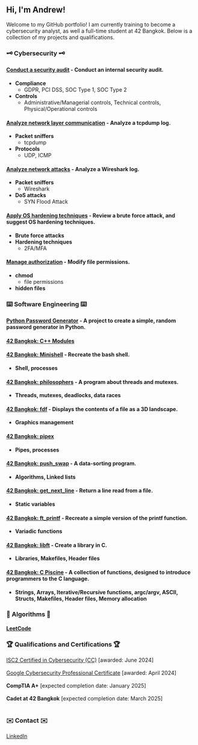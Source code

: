 ## Hi, I'm Andrew!
Welcome to my GitHub portfolio! I am currently training to become a cybersecurity analyst, as well a full-time student at 42 Bangkok. Below is a collection of my projects and qualifications.

### :old_key: Cybersecurity :old_key:

#### <a href="https://github.com/andrewrodgers90/conduct_a_security_audit/tree/main">Conduct a security audit</a> - Conduct an internal security audit. 
+ **Compliance**
  + GDPR, PCI DSS, SOC Type 1, SOC Type 2
+ **Controls**
  + Administrative/Managerial controls, Technical controls, Physical/Operational controls

#### <a href="https://github.com/andrewrodgers90/analyze_network_layer_communication/tree/main">Analyze network layer communication</a> - Analyze a tcpdump log.
+ **Packet sniffers**
  + tcpdump
+ **Protocols**
  + UDP, ICMP

#### <a href="https://github.com/andrewrodgers90/analyze_network_attacks/tree/main">Analyze network attacks</a> - Analyze a Wireshark log.
+ **Packet sniffers**
  + Wireshark
+ **DoS attacks**
  + SYN Flood Attack

#### <a href="https://github.com/andrewrodgers90/apply_OS_hardening_techniques/tree/main">Apply OS hardening techniques</a> - Review a brute force attack, and suggest OS hardening techniques.
+ **Brute force attacks**
+ **Hardening techniques**
  + 2FA/MFA

#### <a href="https://github.com/andrewrodgers90/manage_authorization/blob/main/README.md">Manage authorization</a> - Modify file permissions.
+ **chmod**
  + file permissions
+ **hidden files** 

### :keyboard: Software Engineering :keyboard:

#### <a href="https://github.com/andrewrodgers90/password_generator/tree/main">Python Password Generator</a> - A project to create a simple, random password generator in Python.

#### <a href="https://github.com/andrewrodgers90/andrewrodgers90/blob/main/cpp.md">42 Bangkok: C++ Modules</a>

#### <a href="https://github.com/andrewrodgers90/42_fdf">42 Bangkok: Minishell</a> - Recreate the bash shell.
+ **Shell, processes**

#### <a href="https://github.com/andrewrodgers90/minishell">42 Bangkok: philosophers</a> - A program about threads and mutexes.
+ **Threads, mutexes, deadlocks, data races**

#### <a href="https://github.com/andrewrodgers90/42_fdf">42 Bangkok: fdf</a> - Displays the contents of a file as a 3D landscape.
+ **Graphics management**

#### <a href="https://github.com/andrewrodgers90/42_pipex">42 Bangkok: pipex</a>
+ **Pipes, processes**

#### <a href="https://github.com/andrewrodgers90/42_push_swap">42 Bangkok: push_swap</a> - A data-sorting program.
+ **Algorithms, Linked lists**

#### <a href="https://github.com/andrewrodgers90/42_get_next_line">42 Bangkok: get_next_line</a> - Return a line read from a file.
+ **Static variables**

#### <a href="https://github.com/andrewrodgers90/42_ft_printf">42 Bangkok: ft_printf</a> - Recreate a simple version of the printf function.
+ **Variadic functions**

#### <a href="https://github.com/andrewrodgers90/42_libft">42 Bangkok: libft</a> - Create a library in C.
+ **Libraries, Makefiles, Header files**

#### <a href="https://github.com/andrewrodgers90/andrewrodgers90/blob/main/piscine.md">42 Bangkok: C Piscine</a> - A collection of functions, designed to introduce programmers to the C language.
+ **Strings, Arrays, Iterative/Recursive functions, argc/argv, ASCII, Structs, Makefiles, Header files, Memory allocation**

### :abacus: Algorithms :abacus:

#### <a href="https://github.com/andrewrodgers90/leetcode">LeetCode</a>

<!--## :bar_chart: Data Analysis :bar_chart:

#### Project 1
Description of Project 1

#### Project 2
Description of Project 2-->

### :trophy: Qualifications and Certifications :trophy:
<a href="https://www.credly.com/badges/24f4dac1-20ce-4c9e-b8dd-478e92b7513e/public_url">ISC2 Certified in Cybersecurity (CC)</a> [awarded: June 2024]
<br><br>
<a href="https://www.credly.com/badges/415955a6-2948-41d0-a2dc-43c3b5e711f7/public_url">Google Cybersecurity Professional Certificate</a> [awarded: April 2024]
<br><br>
**CompTIA A+** [expected completion date: January 2025]
<br><br>
**Cadet at 42 Bangkok** [expected completion date: March 2025]
<br><br>
### :envelope: Contact :envelope:

<a href="www.linkedin.com/in/andrew-rodgers-ab4b1b265">LinkedIn</a>
